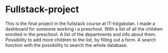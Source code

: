 # Fullstack-project
This is the final project in the fullstack course at IT-högskolan. I made a dashboard for someone working i a preschool. With a list of all the children enrolled in the preschool. 
A list of the departments and info about them.
Possibility to add more children to the list, by filling out a form.
A search function with the possibility to search the whole database. 
